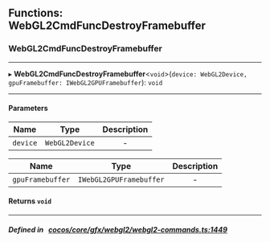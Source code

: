## Functions: WebGL2CmdFuncDestroyFramebuffer

### WebGL2CmdFuncDestroyFramebuffer


___
▸ **WebGL2CmdFuncDestroyFramebuffer**<`void`\>(`device: WebGL2Device, gpuFramebuffer: IWebGL2GPUFramebuffer`): `void`
___


#### Parameters

| Name | Type | Description |
| :------: | :------: | :------: |
| `device` | `WebGL2Device` | - |

| Name | Type | Description |
| :------: | :------: | :------: |
| `gpuFramebuffer` | `IWebGL2GPUFramebuffer` | - |


#### Returns `void` 
___


##### Defined in &nbsp;   [cocos/core/gfx/webgl2/webgl2-commands.ts:1449](https://github.com/cocos-creator/engine/blob/c7bf6b8a9/cocos/core/gfx/webgl2/webgl2-commands.ts#L1449)&nbsp;
